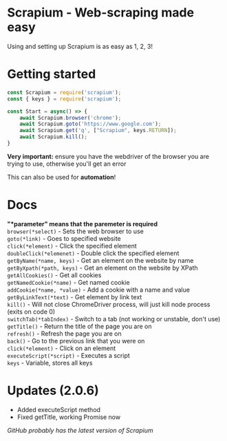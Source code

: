 # Scrapium - Web-scraping made easy
Using and setting up Scrapium is as easy as 1, 2, 3!

# Getting started
```js
const Scrapium = require('scrapium');
const { keys } = require('scrapium');

const Start = async() => {
    await Scrapium.browser('chrome');
    await Scrapium.goto('https://www.google.com');
    await Scrapium.get('q', ["Scrapium", keys.RETURN]);
    await Scrapium.kill();
}
```
**Very important:** ensure you have the webdriver of the browser you are trying to use, otherwise you'll get an error

This can also be used for **automation**!

# Docs
**"\*parameter" means that the paremeter is required** <br>
`browser(*select)` - Sets the web browser to use <br>
`goto(*link)` - Goes to specified website <br>
`click(*element)` - Click the specified element <br>
`doubleClick(*elemenet)` - Double click the specified element <br>
`getByName(*name, keys)` - Get an element on the website by name <br>
`getByXpath(*path, keys)` - Get an element on the website by XPath <br>
`getAllCookies()` - Get all cookies <br>
`getNamedCookie(*name)` - Get named cookie <br>
`addCookie(*name, *value)` - Add a cookie with a name and value <br>
`getByLinkText(*text)` - Get element by link text <br>
`kill()` - Will not close ChromeDriver process, will just kill node process (exits on code 0) <br>
`switchTab(*tabIndex)` - Switch to a tab (not working or unstable, don't use) <br>
`getTitle()` - Return the title of the page you are on <br>
`refresh()` - Refresh the page you are on <br>
`back()` - Go to the previous link that you were on <br>
`click(*element)` - Click on an element <br>
`executeScript(*script)` - Executes a script <br>
`keys` - Variable, stores all keys

# Updates (2.0.6)
* Added executeScript method
* Fixed getTitle, working Promise now

*GitHub probably has the latest version of Scrapium*
